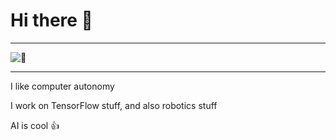 # Hi there 👋

---

![:eyes:](githubFront.gif)

---

I like computer autonomy

I work on TensorFlow stuff, and also robotics stuff

AI is cool 👍
